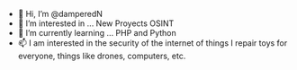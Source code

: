 - 👋 Hi, I’m @damperedN
- 👀 I’m interested in ... New Proyects OSINT
- 🌱 I’m currently learning ... PHP and Python
- 📫 I am interested in the security of the internet of things
I repair toys for everyone, things like drones, computers, etc.
<!---
damperedN/damperedN is a ✨ special ✨ repository because its `README.md` (this file) appears on your GitHub profile.
You can click the Preview link to take a look at your changes.
--->

